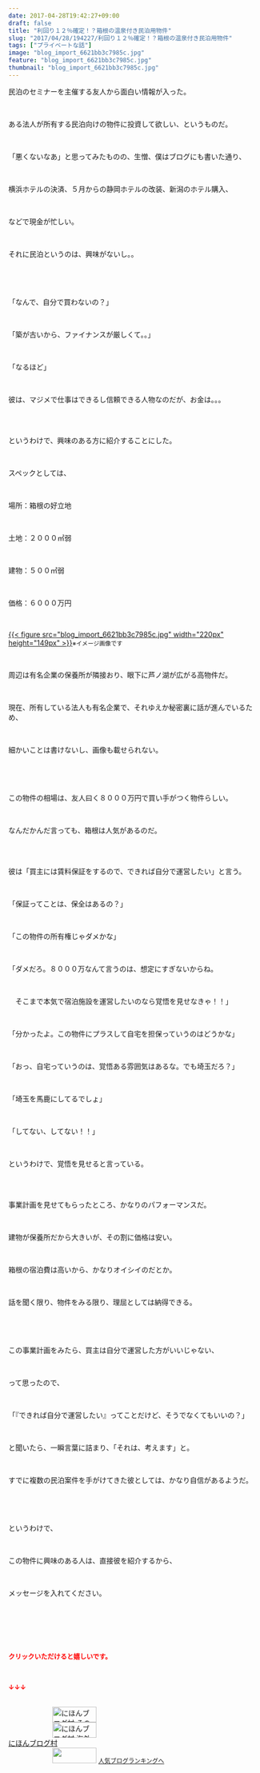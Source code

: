 ```yaml
---
date: 2017-04-28T19:42:27+09:00
draft: false
title: "利回り１２％確定！？箱根の温泉付き民泊用物件"
slug: "2017/04/28/194227/利回り１２％確定！？箱根の温泉付き民泊用物件"
tags: ["プライベートな話"]
image: "blog_import_6621bb3c7985c.jpg"
feature: "blog_import_6621bb3c7985c.jpg"
thumbnail: "blog_import_6621bb3c7985c.jpg"
---
```

<p>民泊のセミナーを主催する友人から面白い情報が入った。</p><p> </p><p>ある法人が所有する民泊向けの物件に投資して欲しい、というものだ。</p><p> </p><p>「悪くないなあ」と思ってみたものの、生憎、僕はブログにも書いた通り、</p><p> </p><p>横浜ホテルの決済、５月からの静岡ホテルの改装、新潟のホテル購入、</p><p> </p><p>などで現金が忙しい。</p><p> </p><p>それに民泊というのは、興味がないし。。</p><p> </p><p> </p><p>「なんで、自分で買わないの？」</p><p> </p><p>「築が古いから、ファイナンスが厳しくて。。」</p><p> </p><p>「なるほど」</p><p> </p><p>彼は、マジメで仕事はできるし信頼できる人物なのだが、お金は。。。</p><p> </p><p><br/>というわけで、興味のある方に紹介することにした。</p><p> </p><p>スペックとしては、</p><p> </p><p>場所：箱根の好立地</p><p> </p><p>土地：２０００㎡弱</p><p> </p><p>建物：５００㎡弱</p><p> </p><p>価格：６０００万円</p><p> </p><p><a href="blog_import_6621bb3c7985c.jpg">{{< figure src="blog_import_6621bb3c7985c.jpg" width="220px" height="149px" >}}</a><span style="font-size: 0.83em;">※イメージ画像です</span></p><p> </p><p>周辺は有名企業の保養所が隣接おり、眼下に芦ノ湖が広がる高物件だ。</p><p> </p><p>現在、所有している法人も有名企業で、それゆえか秘密裏に話が進んでいるため、</p><p> </p><p>細かいことは書けないし、画像も載せられない。</p><p> </p><p> </p><p>この物件の相場は、友人曰く８０００万円で買い手がつく物件らしい。</p><p> </p><p>なんだかんだ言っても、箱根は人気があるのだ。</p><p> </p><p><br/>彼は「買主には賃料保証をするので、できれば自分で運営したい」と言う。</p><p> </p><p>「保証ってことは、保全はあるの？」</p><p> </p><p>「この物件の所有権じゃダメかな」</p><p> </p><p>「ダメだろ。８０００万なんて言うのは、想定にすぎないからね。</p><p> </p><p>　そこまで本気で宿泊施設を運営したいのなら覚悟を見せなきゃ！！」</p><p> </p><p>「分かったよ。この物件にプラスして自宅を担保っていうのはどうかな」</p><p> </p><p>「おっ、自宅っていうのは、覚悟ある雰囲気はあるな。でも埼玉だろ？」</p><p> </p><p>「埼玉を馬鹿にしてるでしょ」</p><p> </p><p>「してない、してない！！」</p><p> </p><p>というわけで、覚悟を見せると言っている。</p><p> </p><p><br/>事業計画を見せてもらったところ、かなりのパフォーマンスだ。</p><p> </p><p>建物が保養所だから大きいが、その割に価格は安い。</p><p> </p><p>箱根の宿泊費は高いから、かなりオイシイのだとか。</p><p> </p><p>話を聞く限り、物件をみる限り、理屈としては納得できる。</p><p> </p><p> </p><p>この事業計画をみたら、買主は自分で運営した方がいいじゃない、</p><p> </p><p>って思ったので、</p><p> </p><p>「『できれば自分で運営したい』ってことだけど、そうでなくてもいいの？」</p><p> </p><p>と聞いたら、一瞬言葉に詰まり、「それは、考えます」と。</p><p> </p><p>すでに複数の民泊案件を手がけてきた彼としては、かなり自信があるようだ。</p><p> </p><p> </p><p>というわけで、</p><p> </p><p>この物件に興味のある人は、直接彼を紹介するから、</p><p> </p><p>メッセージを入れてください。</p><p> </p><p> </p><p> </p><p><font color="#ff0000" size="2"><strong>クリックいただけると嬉しいです。</strong></font></p><p> </p><p><font color="#ff0000" size="2"><strong>↓↓↓</strong></font></p><p><br/><a href="ranking.html?p_cid=01260127" id="&amp;blogmura_banner" target="_blank"><img alt="にほんブログ村 その他生活ブログ 不動産投資へ" border="0" height="31" src="data:image/svg+xml;charset=utf-8,%3Csvg%20xmlns%3D%22http%3A%2F%2Fwww.w3.org%2F2000%2Fsvg%22%20title%3D%22Placeholder%20for%20Images%22%20role%3D%22presentation%22%20viewBox%3D%220%200%2088%2031%22%20%2F%3E" width="88" data-src="//life.blogmura.com/hudousantoushi/img/hudousantoushi88_31.gif" style="aspect-ratio: auto 88 / 31;"/><noscript><img alt="にほんブログ村 その他生活ブログ 不動産投資へ" border="0" height="31" src="//life.blogmura.com/hudousantoushi/img/hudousantoushi88_31.gif" width="88"></noscript></a><br/><a href="ranking.html?p_cid=01260127" target="_blank"><img alt="にほんブログ村 海外生活ブログ バリ島情報へ" border="0" height="31" src="data:image/svg+xml;charset=utf-8,%3Csvg%20xmlns%3D%22http%3A%2F%2Fwww.w3.org%2F2000%2Fsvg%22%20title%3D%22Placeholder%20for%20Images%22%20role%3D%22presentation%22%20viewBox%3D%220%200%2088%2031%22%20%2F%3E" width="88" data-src="https://img-proxy.blog-video.jp/images?url=http%3A%2F%2Foverseas.blogmura.com%2Fbali%2Fimg%2Fbali88_31.gif" style="aspect-ratio: auto 88 / 31;"/><noscript><img alt="にほんブログ村 海外生活ブログ バリ島情報へ" border="0" height="31" src="https://img-proxy.blog-video.jp/images?url=http%3A%2F%2Foverseas.blogmura.com%2Fbali%2Fimg%2Fbali88_31.gif" width="88"></noscript></a><br/><a href="ranking.html?p_cid=01260127" target="_blank">にほんブログ村</a><br/><a href="link.php?1804582" title="人気ブログランキングへ"><img border="0" height="31" src="data:image/svg+xml;charset=utf-8,%3Csvg%20xmlns%3D%22http%3A%2F%2Fwww.w3.org%2F2000%2Fsvg%22%20title%3D%22Placeholder%20for%20Images%22%20role%3D%22presentation%22%20viewBox%3D%220%200%2088%2031%22%20%2F%3E" width="88" data-src="https://blog.with2.net/img/banner/banner_22.gif" style="aspect-ratio: auto 88 / 31;"/><noscript><img border="0" height="31" src="https://blog.with2.net/img/banner/banner_22.gif" width="88"></noscript></a> <a href="link.php?1804582" style="font-size: 12px;">人気ブログランキングへ</a></p>

